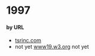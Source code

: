 # 1997

#### by URL
* [tsrinc.com](../06tsrinc.com/0519970000000000*/)
* not yet [www19.w3.org](../06www19.w3.org/0519970000000000*/) not yet
